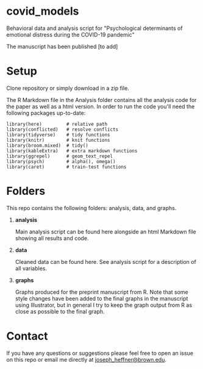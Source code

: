 # covid_models
Behavioral data and analysis script for "Psychological determinants of emotional distress during the COVID-19 pandemic"

The manuscript has been published [to add]

# Setup
Clone repository or simply download in a zip file. 

The R Markdown file in the Analysis folder contains all the analysis code for the paper as well as a html version. In order to run the code you'll need the following packages up-to-date: 

```
library(here)         # relative path
library(conflicted)   # resolve conflicts
library(tidyverse)    # tidy functions
library(knitr)        # knit functions
library(broom.mixed)  # tidy()
library(kableExtra)   # extra markdown functions
library(ggrepel)      # geom_text_repel
library(psych)        # alpha(), omega()
library(caret)        # train-test functions
```

# Folders
This repo contains the following folders: analysis, data, and graphs. 

1. **analysis**

   Main analysis script can be found here alongside an html Markdown file showing all results and code. 

2. **data**

   Cleaned data can be found here. See analysis script for a description of all variables. 

3. **graphs**

   Graphs produced for the preprint manuscript from R. Note that some style changes have been added to the final graphs in the manuscript using Illustrator, but in general I try to keep the graph output from R as close as possible to the final graph. 

# Contact
If you have any questions or suggestions please feel free to open an issue on this repo or email me directly at joseph_heffner@brown.edu. 

